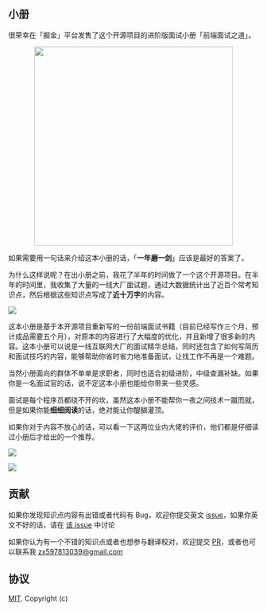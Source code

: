 ## 小册

很荣幸在「掘金」平台发售了这个开源项目的进阶版面试小册「前端面试之道」。

<p align="center">
  <img src='https://user-gold-cdn.xitu.io/2018/12/25/167e354c41bbe3ef?w=750&h=1334&f=jpeg&s=110064' width='400' />
</p>

如果需要用一句话来介绍这本小册的话，「**一年磨一剑**」应该是最好的答案了。

为什么这样说呢？在出小册之前，我花了半年的时间做了一个这个开源项目。在半年的时间里，我收集了大量的一线大厂面试题，通过大数据统计出了近百个常考知识点，然后根据这些知识点写成了**近十万字**的内容。

![](https://yck-1254263422.cos.ap-shanghai.myqcloud.com/blog/2019-06-01-042717.png)

这本小册是基于本开源项目重新写的一份前端面试书籍（目前已经写作三个月，预计成品需要五个月），对原本的内容进行了大幅度的优化，并且新增了很多新的内容。这本小册可以说是一线互联网大厂的面试精华总结，同时还包含了如何写简历和面试技巧的内容，能够帮助你省时省力地准备面试，让找工作不再是一个难题。

当然小册面向的群体不单单是求职者，同时也适合初级进阶，中级查漏补缺。如果你是一名面试官的话，说不定这本小册也能给你带来一些灵感。

面试是每个程序员都绕不开的坎，虽然这本小册不能帮你一夜之间技术一蹴而就，但是如果你能**细细阅读**的话，绝对能让你醍醐灌顶。

如果你对于内容不放心的话，可以看一下这两位业内大佬的评价，他们都是仔细读过小册后才给出的一个推荐。

![](https://yck-1254263422.cos.ap-shanghai.myqcloud.com/blog/2019-06-01-042719.png)

![](https://yck-1254263422.cos.ap-shanghai.myqcloud.com/blog/2019-06-01-042722.png)

## 贡献

如果你发现知识点内容有出错或者代码有 Bug，欢迎你提交英文 [issue](https://github.com/InterviewMap/CS-Interview-Knowledge-Map/issues/new)，如果你英文不好的话，请在 [该 issue](https://github.com/InterviewMap/CS-Interview-Knowledge-Map/issues/18) 中讨论

如果你认为有一个不错的知识点或者也想参与翻译校对，欢迎提交 [PR](https://github.com/InterviewMap/CS-Interview-Knowledge-Map/pulls)，或者也可以联系我 <zx597813039@gmail.com>

## 协议

[MIT](LICENSE). Copyright (c)
